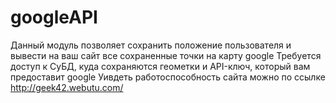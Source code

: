 # googleAPI
Данный модуль позволяет сохранить положение пользователя 
и вывести на ваш сайт все сохраненные точки на карту google
Требуется доступ к СуБД, куда сохраняются геометки
и API-ключ, который вам предоставит google
Уивдеть работоспособность сайта можно по ссылке http://geek42.webutu.com/
